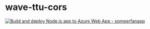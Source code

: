 # wave-ttu-cors

[![Build and deploy Node.js app to Azure Web App - someerfanapp](https://github.com/sayederfanarefin/wave-ttu-cors/actions/workflows/main_someerfanapp.yml/badge.svg)](https://github.com/sayederfanarefin/wave-ttu-cors/actions/workflows/main_someerfanapp.yml)
